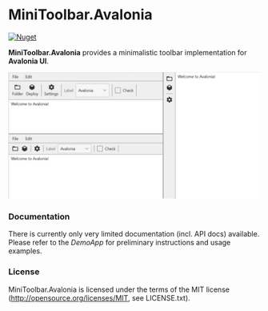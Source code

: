 MiniToolbar.Avalonia
==========
[![Nuget](https://img.shields.io/nuget/v/MiniToolbar.Avalonia?style=flat-square&logo=nuget&color=blue)](https://www.nuget.org/packages/MiniToolbar.Avalonia)

**MiniToolbar.Avalonia** provides a minimalistic toolbar implementation for **Avalonia UI**.

[<img src="screenshot.png" width="800" />](screenshot.png)

### Documentation
There is currently only very limited documentation (incl. API docs) available. Please refer to the *DemoApp* for preliminary instructions and usage examples.

### License
MiniToolbar.Avalonia is licensed under the terms of the MIT license (<http://opensource.org/licenses/MIT>, see LICENSE.txt).
